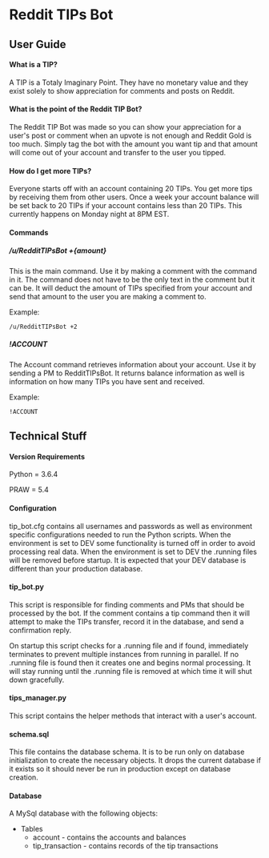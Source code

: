 # Reddit TIPs Bot

## User Guide

#### What is a TIP?
A TIP is a Totaly Imaginary Point. They have no monetary value and they exist solely to show appreciation for comments and posts on Reddit.

#### What is the point of the Reddit TIP Bot?
The Reddit TIP Bot was made so you can show your appreciation for a user's post or comment when an upvote is not enough and Reddit Gold is too much. Simply tag the bot with the amount you want tip and that amount will come out of your account and transfer to the user you tipped.

#### How do I get more TIPs?
Everyone starts off with an account containing 20 TIPs. You get more tips by receiving them from other users. Once a week your account balance will be set back to 20 TIPs if your account contains less than 20 TIPs. This currently happens on Monday night at 8PM EST.

#### Commands
##### /u/RedditTIPsBot +{amount}
This is the main command. Use it by making a comment with the command in it. The command does not have to be the only text in the comment but it can be. It will deduct the amount of TIPs specified from your account and send that amount to the user you are making a comment to.

Example:

    /u/RedditTIPsBot +2

##### !ACCOUNT
The Account command retrieves information about your account. Use it by sending a PM to RedditTIPsBot. It returns balance information as well is information on how many TIPs you have sent and received.

Example:

    !ACCOUNT

## Technical Stuff

#### Version Requirements

Python = 3.6.4

PRAW = 5.4

#### Configuration

tip_bot.cfg contains all usernames and passwords as well as environment specific configurations needed to run the Python scripts. When the environment is set to DEV some functionality is turned off in order to avoid processing real data. When the environment is set to DEV the .running files will be removed before startup. It is expected that your DEV database is different than your production database.

#### tip_bot.py

This script is responsible for finding comments and PMs that should be processed by the bot. If the comment contains a tip command then it will attempt to make the TIPs transfer, record it in the database, and send a confirmation reply.

On startup this script checks for a .running file and if found, immediately terminates to prevent multiple instances from running in parallel. If no .running file is found then it creates one and begins normal processing. It will stay running until the .running file is removed at which time it will shut down gracefully.

#### tips_manager.py

This script contains the helper methods that interact with a user's account.

#### schema.sql

This file contains the database schema. It is to be run only on database initialization to create the necessary objects. It drops the current database if it exists so it should never be run in production except on database creation.

#### Database

A MySql database with the following objects:

* Tables
	* account - contains the accounts and balances
	* tip_transaction - contains records of the tip transactions
